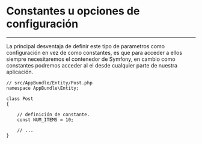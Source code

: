 # Constantes u opciones de configuración
---------------------------

La principal desventaja de definir este tipo de parametros como configuración en vez de como constantes, 
es que para acceder a ellos siempre necesitaremos el contenedor de Symfony, en cambio como constantes podremos acceder 
al el desde cualquier parte de nuestra aplicación.

    // src/AppBundle/Entity/Post.php
    namespace AppBundle\Entity;

    class Post
    {

        // definición de constante.
        const NUM_ITEMS = 10;

        // ...
    }
